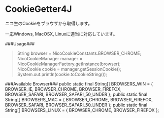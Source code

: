CookieGetter4J
==============

ニコ生のCookieをブラウザから取得します。

一応Windows, MacOSX, Linuxに適当に対応しています。

###Usage###
>String browser = NicoCookieConstants.BROWSER_CHROME;  
>NicoCookieManager manager = NicoCookieManagerFactory.getInstance(browser);  
>NicoCookie cookie = manager.getSessionCookie();  
>System.out.println(cookie.toCookieString()); 

###Available Browser###
	public static final String[] BROWSERS_WIN = {
		BROWSER_IE, BROWSER_CHROME, BROWSER_FIREFOX, BROWSER_SAFARI, BROWSER_SAFARI_50_UNDER
	};
	public static final String[] BROWSERS_MAC = {
		BROWSER_CHROME, BROWSER_FIREFOX, BROWSER_SAFARI, BROWSER_SAFARI_50_UNDER
	};
	public static final String[] BROWSERS_LINUX = {
		BROWSER_CHROME, BROWSER_FIREFOX
	};
 
